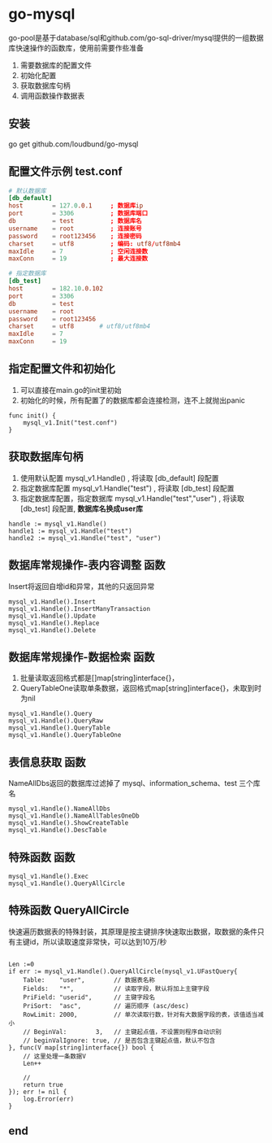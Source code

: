 # go-mysql
go-pool是基于database/sql和github.com/go-sql-driver/mysql提供的一组数据库快速操作的函数库，使用前需要作些准备
1. 需要数据库的配置文件
2. 初始化配置
3. 获取数据库句柄
4. 调用函数操作数据表

## 安装
go get github.com/loudbund/go-mysql

## 配置文件示例 test.conf
```db.conf
# 默认数据库
[db_default]
host        = 127.0.0.1     ; 数据库ip
port        = 3306          ; 数据库端口
db          = test          ; 数据库名
username    = root          ; 连接账号
password    = root123456    ; 连接密码
charset     = utf8          ; 编码: utf8/utf8mb4
maxIdle     = 7             ; 空闲连接数
maxConn     = 19            ; 最大连接数

# 指定数据库
[db_test]
host        = 182.10.0.102
port        = 3306
db          = test
username    = root
password    = root123456
charset     = utf8       # utf8/utf8mb4
maxIdle     = 7
maxConn     = 19
```

## 指定配置文件和初始化
1. 可以直接在main.go的init里初始
2. 初始化的时候，所有配置了的数据库都会连接检测，连不上就抛出panic
```golang
func init() {
	mysql_v1.Init("test.conf")
}
```

## 获取数据库句柄
1. 使用默认配置 mysql_v1.Handle() , 将读取 [db_default] 段配置
2. 指定数据库配置  mysql_v1.Handle("test") , 将读取 [db_test] 段配置
3. 指定数据库配置，指定数据库  mysql_v1.Handle("test","user") , 将读取 [db_test] 段配置, **数据库名换成user库**
```golang
handle := mysql_v1.Handle()
handle1 := mysql_v1.Handle("test")
handle2 := mysql_v1.Handle("test", "user")
```

## 数据库常规操作-表内容调整 函数
Insert将返回自增id和异常，其他的只返回异常
```golang
mysql_v1.Handle().Insert
mysql_v1.Handle().InsertManyTransaction
mysql_v1.Handle().Update
mysql_v1.Handle().Replace
mysql_v1.Handle().Delete
```

## 数据库常规操作-数据检索 函数
1. 批量读取返回格式都是[]map[string]interface{}，
2. QueryTableOne读取单条数据，返回格式map[string]interface{}，未取到时为nil
```golang
mysql_v1.Handle().Query
mysql_v1.Handle().QueryRaw
mysql_v1.Handle().QueryTable
mysql_v1.Handle().QueryTableOne
```

## 表信息获取 函数
NameAllDbs返回的数据库过滤掉了 mysql、information_schema、test 三个库名
```golang
mysql_v1.Handle().NameAllDbs
mysql_v1.Handle().NameAllTablesOneDb
mysql_v1.Handle().ShowCreateTable
mysql_v1.Handle().DescTable
```

## 特殊函数 函数
```golang
mysql_v1.Handle().Exec
mysql_v1.Handle().QueryAllCircle
```
## 特殊函数 QueryAllCircle
快速遍历数据表的特殊封装，其原理是按主键排序快速取出数据，取数据的条件只有主键id，所以读取速度非常快，可以达到10万/秒
```golang

Len :=0
if err := mysql_v1.Handle().QueryAllCircle(mysql_v1.UFastQuery{
    Table:    "user",        // 数据表名称
    Fields:   "*",           // 读取字段，默认将加上主键字段
    PriField: "userid",      // 主键字段名
    PriSort:  "asc",         // 遍历顺序 (asc/desc)
    RowLimit: 2000,          // 单次读取行数，针对有大数据字段的表，该值适当减小
    // BeginVal:        3,   // 主键起点值，不设置则程序自动识别
    // beginValIgnore: true, // 是否包含主键起点值，默认不包含
}, func(V map[string]interface{}) bool {
    // 这里处理一条数据V
    Len++

    //
    return true
}); err != nil {
    log.Error(err)
}
```
## end
